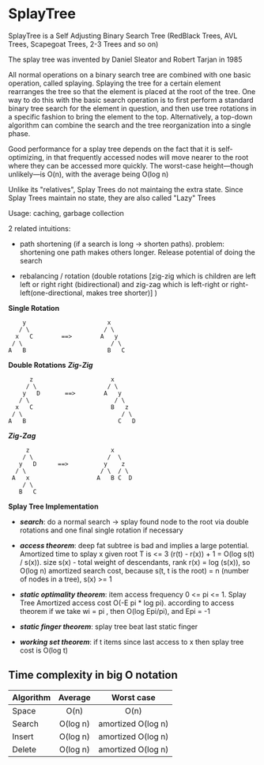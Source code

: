 # SplayTree

SplayTree is a Self Adjusting Binary Search Tree (RedBlack Trees, AVL Trees, Scapegoat Trees, 2-3 Trees and so on)

The splay tree was invented by Daniel Sleator and Robert Tarjan in 1985

All normal operations on a binary search tree are combined with one basic operation, called splaying. Splaying the tree for a certain element rearranges the tree so that the element is placed at the root of the tree. One way to do this with the basic search operation is to first perform a standard binary tree search for the element in question, and then use tree rotations in a specific fashion to bring the element to the top. Alternatively, a top-down algorithm can combine the search and the tree reorganization into a single phase.

Good performance for a splay tree depends on the fact that it is self-optimizing, in that frequently accessed nodes will move nearer to the root where they can be accessed more quickly. The worst-case height—though unlikely—is O(n), with the average being O(log n)

Unlike its "relatives", Splay Trees do not maintaing the extra state. Since Splay Trees maintain no state, they are also called "Lazy" Trees

Usage: caching, garbage collection

2 related intuitions:

* path shortening (if a search is long -> shorten paths). problem: shortening one path makes others longer. Release potential of doing the search
        
* rebalancing / rotation (double rotations [zig-zig which is children are left left or right right (bidirectional) and zig-zag which is left-right or right-left(one-directional, makes tree shorter)] )

**Single Rotation**

        y                       x     
       / \                     / \
      x   C        ==>        A   y
     / \                         / \
    A   B                       B   C 

**Double Rotations**
_**Zig-Zig**_

          z                      x
         / \                    / \
        y   D       ==>        A   y
       / \                        / \
      x   C                      B   z
     / \                            / \
    A   B                          C   D


_**Zig-Zag**_

         z                       x
        / \                     /  \
       y   D      ==>          y    z
      / \                     / \  / \
     A   x                   A   B C  D  
        / \                                   
       B   C                                
    
**Splay Tree Implementation**

* _**search**_: do a normal search -> splay found node to the root via double rotations and one final single rotation if necessary

* _**access theorem**_: deep fat subtree is bad and implies a large potential. Amortized time to splay x given root T is <= 3 (r(t) - r(x)) + 1 = O(log s(t) / s(x)). size s(x) - total weight of descendants, rank r(x) = log (s(x)), so O(log n) amortized search cost, because s(t, t is the root) = n (number of nodes in a tree), s(x) >= 1

* _**static optimality theorem**_: item access frequency 0 <= pi <= 1. Splay Tree Amortized access cost O(-E pi * log pi). according to access theorem if we take wi = pi , then O(log Epi/pi), and Epi = -1

* _**static finger theorem**_: splay tree beat last static finger

* _**working set theorem**_: if t items since last access to x then splay tree cost is O(log t)

## Time complexity in big O notation

| Algorithm     | Average       | Worst case        |
|:------------- |:-------------:|:-----------------:|
| Space         | O(n)          | O(n)              |
| Search        | O(log n)      | amortized O(log n)|
| Insert        | O(log n)      | amortized O(log n)|
| Delete        | O(log n)      | amortized O(log n)|

